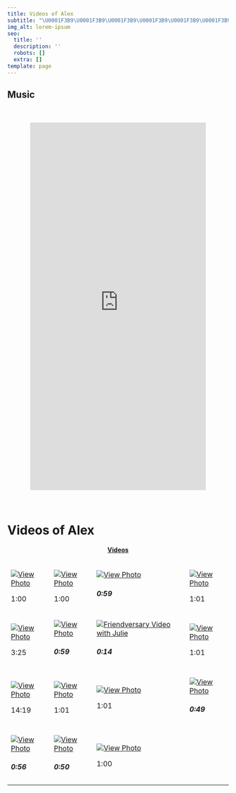 ```yaml
---
title: Videos of Alex
subtitle: "\U0001F3B9\U0001F3B9\U0001F3B9\U0001F3B9\U0001F3B9\U0001F3B9\U0001F3B9\U0001F3B9\U0001F3B9\U0001F3B9\U0001F3B9\U0001F3B9\U0001F3B9\U0001F3B9\U0001F3B9\U0001F3B9\U0001F3B9\U0001F3B9\U0001F3B9\U0001F3B9\U0001F3B9\U0001F3B9\U0001F3B9\U0001F3B9\U0001F3B9\U0001F3B9\U0001F3B9\U0001F3B9\U0001F3B9\U0001F3B9\U0001F3B9"
img_alt: lorem-ipsum
seo:
  title: ''
  description: ''
  robots: []
  extra: []
template: page
---
```

## Music

<br>
<br>
<center>
<iframe style="border: 0; width: 400px; height: 836px;" src="https://bandcamp.com/EmbeddedPlayer/album=2473459906/size=large/bgcol=333333/linkcol=0f91ff/transparent=true/" seamless><a href="https://mclexxx.bandcamp.com/album/hip-hop-wars-return-of-the-mc">Hip-Hop Wars: Return of the MC by MC LexXx</a></iframe>
</center>
<br>
<br>


<h1>Videos of Alex</h1><div class="stackedit__html">
<center>
<h4 style="color:blue;font-weight:bold;"><a href="https://www.facebook.com/thatricanmc/videos">Videos</a></h4>

</center>
<table>

<thead>

<tr>

</tr>

</thead>

<tbody>

<tr>


</tr>

<tr>

<td>

[![View Photo](https://scontent.fewr1-5.fna.fbcdn.net/v/t15.5256-10/p206x206/83376112_10157224038159353_637963455621496832_n.jpg?_nc_cat=110&ccb=1-5&_nc_sid=08638f&_nc_ohc=2d7_ZeSeFQkAX8-BsQG&tn=SgMLChnJZztjJAsx&_nc_ht=scontent.fewr1-5.fna&oh=cea3c0e07fb35c6f9e2ca37de8b09707&oe=616F5B96)](https://www.facebook.com/thatricanmc/videos/10157224037814353/)

1:00

</td>

<td>

[![View Photo](https://scontent.fewr1-6.fna.fbcdn.net/v/t15.5256-10/c80.0.206.206a/p206x206/42926762_10156071691609353_3996043336044511232_n.jpg?_nc_cat=109&ccb=1-5&_nc_sid=08638f&_nc_ohc=UxzkwZEOwVUAX_-Zbte&tn=SgMLChnJZztjJAsx&_nc_ht=scontent.fewr1-6.fna&oh=4dfb8d463d9f6de522cd48d8db6a7376&oe=616F99FD)](https://www.facebook.com/thatricanmc/videos/10156071690434353/)

1:00

</td>

<td>

[![View Photo](https://scontent.fewr1-5.fna.fbcdn.net/v/t15.5256-10/p206x206/49903248_10156233219904353_4437821962714087424_n.jpg?_nc_cat=111&ccb=1-5&_nc_sid=08638f&_nc_ohc=2EVCeHcdrPYAX9zqx9Z&tn=SgMLChnJZztjJAsx&_nc_ht=scontent.fewr1-5.fna&oh=a0878d7a18ac3eda74fe29f14f64ba6e&oe=6170C30B)](https://www.facebook.com/thatricanmc/videos/10156233219644353/)

##### 0:59

</td>

<td>

[![View Photo](https://scontent.fewr1-6.fna.fbcdn.net/v/t15.5256-10/p206x206/56587490_10156456683994353_48627044199694336_n.jpg?_nc_cat=109&ccb=1-5&_nc_sid=08638f&_nc_ohc=0iqn1cyruRwAX_nbNtF&_nc_ht=scontent.fewr1-6.fna&oh=573f089ef94f10c7435abfd2a356acbb&oe=616FB808)](https://www.facebook.com/thatricanmc/videos/10156456683734353/)

1:01

</td>

</tr>

<tr>

<td>

[![View Photo](https://scontent.fewr1-6.fna.fbcdn.net/v/t15.5256-10/c80.0.206.206a/p206x206/83895559_10157176492914353_6299263030773415936_n.jpg?_nc_cat=102&ccb=1-5&_nc_sid=08638f&_nc_ohc=mpT74SYpIJMAX_tG53e&_nc_ht=scontent.fewr1-6.fna&oh=97c41888e507a2faed0e2f2f50f01433&oe=616F498C)](https://www.facebook.com/thatricanmc/videos/10157176488234353/)

3:25

</td>

<td>

[![View Photo](https://scontent.fewr1-5.fna.fbcdn.net/v/t15.5256-10/c80.0.206.206a/p206x206/42820348_10156065572344353_2428491688751136768_n.jpg?_nc_cat=107&ccb=1-5&_nc_sid=08638f&_nc_ohc=iRpXkvl6pQEAX8XKsae&_nc_ht=scontent.fewr1-5.fna&oh=e4057118a275beac3e8f54df0b9d658b&oe=616FBF5C)](https://www.facebook.com/thatricanmc/videos/10156065571709353/)

##### 0:59

</td>

<td>

[![Friendversary Video with Julie](https://scontent.fewr1-6.fna.fbcdn.net/v/t15.5256-10/p206x206/49820667_2362622727303045_1710959394126036992_n.jpg?_nc_cat=102&ccb=1-5&_nc_sid=08638f&_nc_ohc=3v1SPFXRcr0AX9OCOfS&tn=SgMLChnJZztjJAsx&_nc_ht=scontent.fewr1-6.fna&oh=902e4d38f59be40a231a15bc7f20a18e&oe=61702A39)](https://www.facebook.com/thatricanmc/videos/2364891443742840/)

##### 0:14

</td>

<td>

[![View Photo](https://scontent.fewr1-6.fna.fbcdn.net/v/t15.5256-10/p206x206/58407795_10156452403394353_5702206540191105024_n.jpg?_nc_cat=109&ccb=1-5&_nc_sid=08638f&_nc_ohc=fn7yLPBLxdEAX9RJSgK&_nc_ht=scontent.fewr1-6.fna&oh=f6817b47b60b4b246d2fb9bca91d55b0&oe=616F4BBD)](https://www.facebook.com/thatricanmc/videos/10156452403014353/)

1:01

</td>

</tr>

<tr>

<td>

[![View Photo](https://scontent.fewr1-5.fna.fbcdn.net/v/t15.5256-10/c80.0.206.206a/p206x206/75430336_10157136987964353_1020973404829777920_n.jpg?_nc_cat=104&ccb=1-5&_nc_sid=08638f&_nc_ohc=0koFARXGel4AX9iNOLU&_nc_ht=scontent.fewr1-5.fna&oh=f24a7e1ec8c716820f832126abf4c84f&oe=616FE23C)](https://www.facebook.com/thatricanmc/videos/10157136973539353/)

14:19

</td>

<td>

[![View Photo](https://scontent.fewr1-6.fna.fbcdn.net/v/t15.5256-10/c80.0.206.206a/p206x206/43012507_10156065504139353_2666138937977733120_n.jpg?_nc_cat=102&ccb=1-5&_nc_sid=08638f&_nc_ohc=4GXAlXu48kAAX9S9HIG&_nc_ht=scontent.fewr1-6.fna&oh=882879c2eda5f0d56c0bb3964080e7ce&oe=61707F5F)](https://www.facebook.com/thatricanmc/videos/10156065503709353/)

1:01

</td>

<td>

[![View Photo](https://scontent.fewr1-5.fna.fbcdn.net/v/t15.5256-10/c80.0.206.206a/p206x206/43784624_10156082317434353_8748985636221878272_n.jpg?_nc_cat=111&ccb=1-5&_nc_sid=08638f&_nc_ohc=GXFRmCAP_SkAX9zGEc7&_nc_ht=scontent.fewr1-5.fna&oh=05c6a50a9716d5d8fdf5d6b8cd6edcab&oe=616F9E13)](https://www.facebook.com/thatricanmc/videos/10156082316959353/)

1:01

</td>

<td>

[![View Photo](https://scontent.fewr1-6.fna.fbcdn.net/v/t15.5256-10/p206x206/56319278_10156422030154353_6152479422466228224_n.jpg?_nc_cat=102&ccb=1-5&_nc_sid=08638f&_nc_ohc=g1g_zhR9XYgAX-oOHLk&_nc_ht=scontent.fewr1-6.fna&oh=406b9906bfaa6e90aae22b092597d2c1&oe=616FC4E3)](https://www.facebook.com/thatricanmc/videos/10156422029529353/)

##### 0:49

</td>

</tr>

<tr>

<td>

[![View Photo](https://scontent.fewr1-5.fna.fbcdn.net/v/t15.5256-10/c80.0.206.206a/p206x206/75234380_10157101528514353_3290231148176736256_n.jpg?_nc_cat=104&ccb=1-5&_nc_sid=08638f&_nc_ohc=Phu8J9fiHsIAX_gREzE&_nc_ht=scontent.fewr1-5.fna&oh=0cc07504473925d343f85ff542d04b13&oe=616FDB32)](https://www.facebook.com/thatricanmc/videos/10157101527579353/)

##### 0:56

</td>

<td>

[![View Photo](https://scontent.fewr1-5.fna.fbcdn.net/v/t15.5256-10/c80.0.206.206a/p206x206/43190132_10156061373964353_343068625961222144_n.jpg?_nc_cat=110&ccb=1-5&_nc_sid=08638f&_nc_ohc=tvXlKDtX3oMAX_QvdeD&tn=SgMLChnJZztjJAsx&_nc_ht=scontent.fewr1-5.fna&oh=53f2484b1ce10f03a126c3cc4714c51c&oe=616FDBB0)](https://www.facebook.com/thatricanmc/videos/10156061373744353/)

##### 0:50

</td>

<td>

[![View Photo](https://scontent.fewr1-5.fna.fbcdn.net/v/t15.5256-10/c80.0.206.206a/p206x206/43270982_10156078103274353_6586603459636625408_n.jpg?_nc_cat=104&ccb=1-5&_nc_sid=08638f&_nc_ohc=eVl1C_e38pMAX_36ucO&_nc_oc=AQmZLRGc0pbMBSOZbYtzHFvn5jLZ1GK2GiNi0jgLZFXK3ZYPRTduWWFwX3H11P8Xgxs&_nc_ht=scontent.fewr1-5.fna&oh=146dd9fe8e047f1192c6604ec256b6d5&oe=616FBF2B)](https://www.facebook.com/thatricanmc/videos/10156078102609353/)

1:00

</td>

<td></td>

</tr>

<tr>

</tr>

<tr>


</tr>

<tr>


</tr>

</tbody>

</table>

</div>
